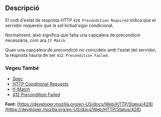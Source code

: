 ## Descripció

El codi d'estat de resposta HTTP `428 Precondition Required` indica que el servidor requereix que la sol·licitud sigui condicional.

Normalment, això significa que falta una capçalera de precondició necessària, com ara `If-Match`.

Quan una capçalera de precondició no coincideix amb l'estat del servidor, la resposta hauria de ser `412 Precondition Failed`.

### Vegeu També

- [Spec](https://tools.ietf.org/html/rfc6585#section-3)
- [HTTP Conditional Requests](https://developer.mozilla.org/en-US/docs/Web/HTTP/Conditional_requests)
- [If-Match](https://developer.mozilla.org/en-US/docs/Web/HTTP/Headers/If-Match)
- [412 Precondition Failed](https://http.cat/status/412)

**Font:** [https://developer.mozilla.org/en-US/docs/Web/HTTP/Status/428](https://developer.mozilla.org/en-US/docs/Web/HTTP/Status/428)
